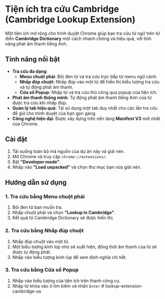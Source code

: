 # Tiện ích tra cứu Cambridge (Cambridge Lookup Extension)

Một tiện ích mở rộng cho trình duyệt Chrome giúp bạn tra cứu từ ngữ trên từ điển **Cambridge Dictionary** một cách nhanh chóng và hiệu quả, với tính năng phát âm thanh tiếng Anh.

## Tính năng nổi bật

* **Tra cứu đa dạng**:
    * **Menu chuột phải**: Bôi đen từ và tra cứu trực tiếp từ menu ngữ cảnh.
    * **Nhấp đúp chuột**: Nhấp đúp vào một từ để hiển thị biểu tượng tra cứu và tự động phát âm thanh.
    * **Cửa sổ Popup**: Nhập từ và tra cứu thủ công qua popup của tiện ích.
* **Phát âm thanh thông minh**: Tự động phát âm thanh tiếng Anh của từ được tra cứu khi nhấp đúp.
* **Quản lý tab hiệu quả**: Tái sử dụng một tab duy nhất cho các lần tra cứu để giữ cho trình duyệt của bạn gọn gàng.
* **Công nghệ hiện đại**: Được xây dựng trên nền tảng **Manifest V3** mới nhất của Chrome.

## Cài đặt

1.  Tải xuống toàn bộ mã nguồn của dự án này và giải nén.
2.  Mở Chrome và truy cập `chrome://extensions/`.
3.  Bật **"Developer mode"**.
4.  Nhấp vào **"Load unpacked"** và chọn thư mục bạn vừa giải nén.

## Hướng dẫn sử dụng

### 1. Tra cứu bằng Menu chuột phải

1.  Bôi đen từ bạn muốn tra.
2.  Nhấp chuột phải và chọn **"Lookup in Cambridge"**.
3.  Kết quả từ Cambridge Dictionary sẽ được hiển thị.

### 2. Tra cứu bằng Nhấp đúp chuột

1.  Nhấp đúp chuột vào một từ.
2.  Một biểu tượng kính lúp nhỏ sẽ xuất hiện, đồng thời âm thanh của từ sẽ được tự động phát.
3.  Nhấp vào biểu tượng kính lúp để xem định nghĩa chi tiết.

### 3. Tra cứu bằng Cửa sổ Popup

1.  Nhấp vào biểu tượng của tiện ích trên thanh công cụ.
2.  Nhập từ khóa vào ô tìm kiếm và nhấn `Enter`.# lookup-extension-cambridge-us
